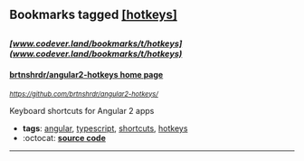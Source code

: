 ## Bookmarks tagged [[hotkeys]](https://www.codever.land/search?q=[hotkeys])

_<sup><sup>[www.codever.land/bookmarks/t/hotkeys](www.codever.land/bookmarks/t/hotkeys)</sup></sup>_
---
#### [brtnshrdr/angular2-hotkeys home page](https://github.com/brtnshrdr/angular2-hotkeys/)
_<sup>https://github.com/brtnshrdr/angular2-hotkeys/</sup>_

Keyboard shortcuts for Angular 2 apps
* **tags**: [angular](../tagged/angular.md), [typescript](../tagged/typescript.md), [shortcuts](../tagged/shortcuts.md), [hotkeys](../tagged/hotkeys.md)
* :octocat: **[source code](https://github.com/brtnshrdr/angular2-hotkeys/)**
---
